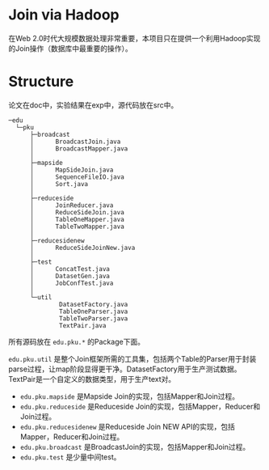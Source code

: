 Join via Hadoop
==================
在Web 2.0时代大规模数据处理非常重要，本项目只在提供一个利用Hadoop实现的Join操作（数据库中最重要的操作）。


Structure
=========

论文在doc中，实验结果在exp中，源代码放在src中。

    ─edu
      └─pku
          ├─broadcast
          │      BroadcastJoin.java
          │      BroadcastMapper.java
          │
          ├─mapside
          │      MapSideJoin.java
          │      SequenceFileIO.java
          │      Sort.java
          │
          ├─reduceside
          │      JoinReducer.java
          │      ReduceSideJoin.java
          │      TableOneMapper.java
          │      TableTwoMapper.java
          │
          ├─reducesidenew
          │      ReduceSideJoinNew.java
          │
          ├─test
          │      ConcatTest.java
          │      DatasetGen.java
          │      JobConfTest.java
          │
          └─util
                  DatasetFactory.java
                  TableOneParser.java
                  TableTwoParser.java
                  TextPair.java

所有源码放在 ```edu.pku.*``` 的Package下面。

```edu.pku.util``` 是整个Join框架所需的工具集，包括两个Table的Parser用于封装parse过程，让map阶段显得更干净。DatasetFactory用于生产测试数据。TextPair是一个自定义的数据类型，用于生产text对。

- ```edu.pku.mapside``` 是Mapside Join的实现，包括Mapper和Join过程。
- ```edu.pku.reduceside``` 是Reduceside Join的实现，包括Mapper，Reducer和Join过程。
- ```edu.pku.reducesidenew``` 是Reduceside Join NEW API的实现，包括Mapper，Reducer和Join过程。
- ```edu.pku.broadcast``` 是BroadcastJoin的实现，包括Mapper和Join过程。
- ```edu.pku.test``` 是少量中间test。
